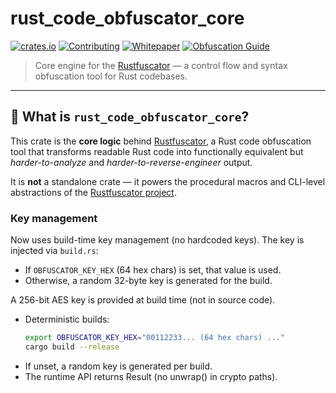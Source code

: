 # rust_code_obfuscator_core

[![crates.io](https://img.shields.io/crates/v/rust_code_obfuscator.svg)](https://crates.io/crates/rust_code_obfuscator)
[![Contributing](https://img.shields.io/badge/docs-contributing-blueviolet?logo=github)](./CONTRIBUTING.md)
[![Whitepaper](https://img.shields.io/badge/docs-whitepaper-lightgrey?logo=readthedocs)](https://github.com/GianIac/rustfuscator/blob/main/WHITEPAPER.md)
[![Obfuscation Guide](https://img.shields.io/badge/docs-obfuscation_fundamentals-blue?logo=rust)](https://gianiac.github.io/rustfuscator/obfuscation_fundamentals.html)

> Core engine for the [Rustfuscator](https://github.com/gianiac/rustfuscator) — a control flow and syntax obfuscation tool for Rust codebases.

---

## 🧠 What is `rust_code_obfuscator_core`?

This crate is the **core logic** behind [Rustfuscator](https://github.com/gianiac/rustfuscator), a Rust code obfuscation tool that transforms readable Rust code into functionally equivalent but *harder-to-analyze* and *harder-to-reverse-engineer* output.

It is **not** a standalone crate — it powers the procedural macros and CLI-level abstractions of the [Rustfuscator project](https://github.com/gianiac/rustfuscator).

### Key management

Now uses build-time key management (no hardcoded keys). The key is injected via `build.rs`:
- If `OBFUSCATOR_KEY_HEX` (64 hex chars) is set, that value is used.
- Otherwise, a random 32-byte key is generated for the build.

A 256-bit AES key is provided at build time (not in source code).

- Deterministic builds:
  ```bash
  export OBFUSCATOR_KEY_HEX="00112233... (64 hex chars) ..."
  cargo build --release 
  ```
- If unset, a random key is generated per build.
- The runtime API returns Result (no unwrap() in crypto paths).
